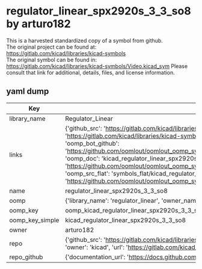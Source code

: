 # regulator_linear_spx2920s_3_3_so8 by arturo182  
This is a harvested standardized copy of a symbol from github.  
The original project can be found at:  
https://gitlab.com/kicad/libraries/kicad-symbols  
The original symbol can be found in:
https://gitlab.com/kicad/libraries/kicad-symbols/Video.kicad_sym
Please consult that link for additional, details, files, and license information.  
## yaml dump  
| Key | Value |  
| --- | --- |  
| library_name | Regulator_Linear |  
| links | {'github_src': 'https://gitlab.com/kicad/libraries/kicad-symbols/Video.kicad_sym', 'github_src_repo': 'https://gitlab.com/kicad/libraries/kicad-symbols', 'oomp_bot': 'kicad_regulator_linear_spx2920s_3_3_so8/working', 'oomp_bot_github': 'https://github.com/oomlout/oomlout_oomp_symbol_bot/tree/main/kicad_regulator_linear_spx2920s_3_3_so8/working', 'oomp_doc': 'kicad_regulator_linear_spx2920s_3_3_so8/working', 'oomp_doc_github': 'https://github.com/oomlout/oomlout_oomp_symbol_doc/tree/main/kicad_regulator_linear_spx2920s_3_3_so8/working', 'oomp_src_flat': 'symbols_flat/kicad_regulator_linear_spx2920s_3_3_so8/working', 'oomp_src_flat_github': 'https://github.com/oomlout/oomlout_oomp_symbol_src/tree/main/kicad_regulator_linear_spx2920s_3_3_so8/working'} |  
| name | regulator_linear_spx2920s_3_3_so8 |  
| oomp | {'library_name': 'regulator_linear', 'owner_name': 'kicad', 'symbol_name': 'regulator_linear_spx2920s_3_3_so8'} |  
| oomp_key | oomp_kicad_regulator_linear_spx2920s_3_3_so8 |  
| oomp_key_simple | kicad_regulator_linear_spx2920s_3_3_so8 |  
| owner | arturo182 |  
| repo | {'github_src': 'https://gitlab.com/kicad/libraries/kicad-symbols/Video.kicad_sym', 'name': 'libraries/kicad-symbols', 'owner': 'kicad', 'url': 'https://gitlab.com/kicad/libraries/kicad-symbols'} |  
| repo_github | {'documentation_url': 'https://docs.github.com/rest/repos/repos#get-a-repository', 'message': 'Not Found'} |  

